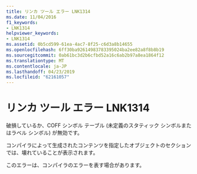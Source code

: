 ```yaml
---
title: リンカ ツール エラー LNK1314
ms.date: 11/04/2016
f1_keywords:
- LNK1314
helpviewer_keywords:
- LNK1314
ms.assetid: 0b5cd599-61ea-4ac7-8f25-c6d3a8b14655
ms.openlocfilehash: 6ff30ba92614983783395024ba2ee82a8f8b8b19
ms.sourcegitcommit: 0ab61bc3d2b6cfbd52a16c6ab2b97a8ea1864f12
ms.translationtype: MT
ms.contentlocale: ja-JP
ms.lasthandoff: 04/23/2019
ms.locfileid: "62161057"
---
```

# <a name="linker-tools-error-lnk1314"></a>リンカ ツール エラー LNK1314

破損しているか、COFF シンボル テーブル (未定義のスタティック シンボルまたはラベル シンボル) が無効です。

コンパイラによって生成されたコンテンツを指定したオブジェクトのセクションでは、壊れていることが表示されます。

このエラーは、コンパイラのエラーを表す場合があります。